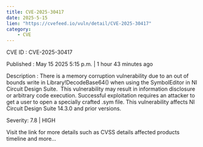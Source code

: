 ```yaml
---
title: CVE-2025-30417
date: 2025-5-15
lien: "https://cvefeed.io/vuln/detail/CVE-2025-30417"
category:
    - CVE
---
```


CVE ID : CVE-2025-30417

Published :  May 15
2025
5:15 p.m. | 1 hour
43 minutes ago

Description : There is a memory corruption vulnerability due to an out of bounds write in Library!DecodeBase64() when using the SymbolEditor in NI Circuit Design Suite.  This vulnerability may result in information disclosure or arbitrary code execution.  Successful exploitation requires an attacker to get a user to open a specially crafted .sym file. This vulnerability affects NI Circuit Design Suite 14.3.0 and prior versions.

Severity: 7.8 | HIGH

Visit the link for more details
such as CVSS details
affected products
timeline
and more...

